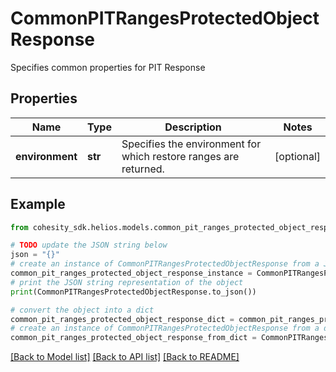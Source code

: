 # CommonPITRangesProtectedObjectResponse

Specifies common properties for PIT Response

## Properties

Name | Type | Description | Notes
------------ | ------------- | ------------- | -------------
**environment** | **str** | Specifies the environment for which restore ranges are returned. | [optional] 

## Example

```python
from cohesity_sdk.helios.models.common_pit_ranges_protected_object_response import CommonPITRangesProtectedObjectResponse

# TODO update the JSON string below
json = "{}"
# create an instance of CommonPITRangesProtectedObjectResponse from a JSON string
common_pit_ranges_protected_object_response_instance = CommonPITRangesProtectedObjectResponse.from_json(json)
# print the JSON string representation of the object
print(CommonPITRangesProtectedObjectResponse.to_json())

# convert the object into a dict
common_pit_ranges_protected_object_response_dict = common_pit_ranges_protected_object_response_instance.to_dict()
# create an instance of CommonPITRangesProtectedObjectResponse from a dict
common_pit_ranges_protected_object_response_from_dict = CommonPITRangesProtectedObjectResponse.from_dict(common_pit_ranges_protected_object_response_dict)
```
[[Back to Model list]](../README.md#documentation-for-models) [[Back to API list]](../README.md#documentation-for-api-endpoints) [[Back to README]](../README.md)


